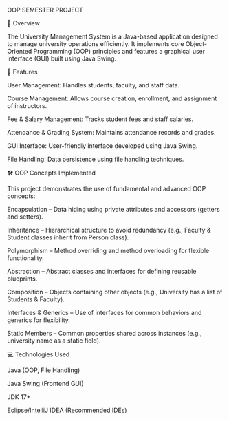 OOP SEMESTER PROJECT

📌 Overview

The University Management System is a Java-based application designed to manage university operations efficiently. It implements core Object-Oriented Programming (OOP) principles and features a graphical user interface (GUI) built using Java Swing.

🎯 Features

User Management: Handles students, faculty, and staff data.

Course Management: Allows course creation, enrollment, and assignment of instructors.

Fee & Salary Management: Tracks student fees and staff salaries.

Attendance & Grading System: Maintains attendance records and grades.

GUI Interface: User-friendly interface developed using Java Swing.

File Handling: Data persistence using file handling techniques.

🛠️ OOP Concepts Implemented

This project demonstrates the use of fundamental and advanced OOP concepts:

Encapsulation – Data hiding using private attributes and accessors (getters and setters).

Inheritance – Hierarchical structure to avoid redundancy (e.g., Faculty & Student classes inherit from Person class).

Polymorphism – Method overriding and method overloading for flexible functionality.

Abstraction – Abstract classes and interfaces for defining reusable blueprints.

Composition – Objects containing other objects (e.g., University has a list of Students & Faculty).

Interfaces & Generics – Use of interfaces for common behaviors and generics for flexibility.

Static Members – Common properties shared across instances (e.g., university name as a static field).

💻 Technologies Used

Java (OOP, File Handling)

Java Swing (Frontend GUI)

JDK 17+

Eclipse/IntelliJ IDEA (Recommended IDEs)
